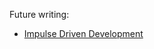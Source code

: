 Future writing:
 
- [Impulse Driven Development](https://blog.jim-nielsen.com/2024/consistent-nav-across-inconsistent-sites/)